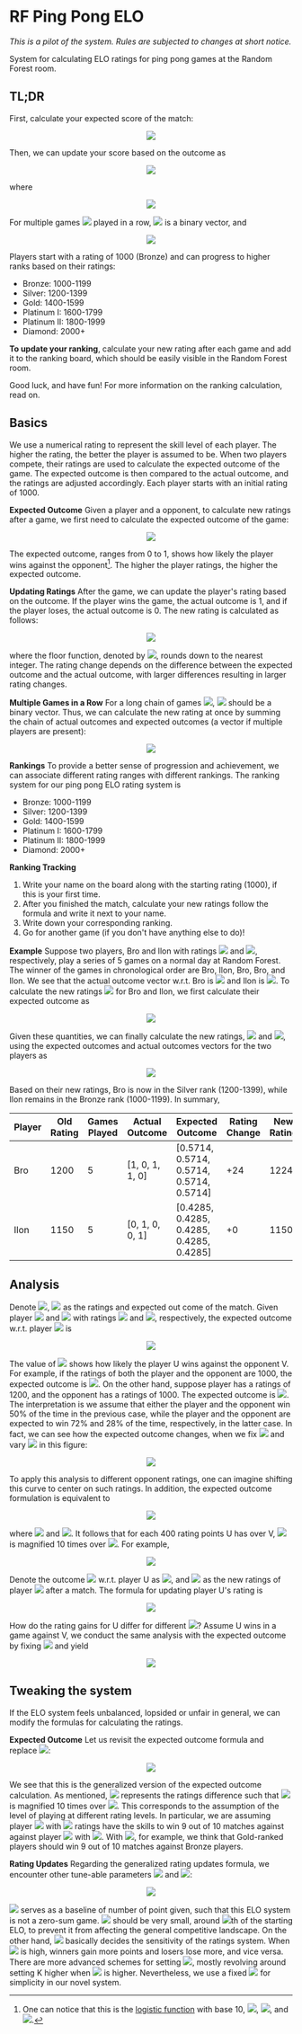 #  RF Ping Pong ELO
  
  
*This is a pilot of the system. Rules are subjected to changes at short notice.*
  
System for calculating ELO ratings for ping pong games at the Random Forest room.
  
##  TL;DR
  
  
First, calculate your expected score of the match:
  
<p align="center"><img src="https://latex.codecogs.com/gif.latex?&#x5C;text{expected&#x5C;_outcome}%20=%20&#x5C;frac{1}{1%20+%2010^{(&#x5C;text{opponent&#x5C;_rating}%20-%20&#x5C;text{your&#x5C;_rating})%20&#x2F;%20400}}"/></p>  
  
  
Then, we can update your score based on the outcome as
<p align="center"><img src="https://latex.codecogs.com/gif.latex?&#x5C;text{new&#x5C;_rating}%20&#x5C;&#x5C;=%20&#x5C;lfloor&#x5C;text{old&#x5C;_rating}%20+%205%20&#x5C;times%20&#x5C;text{actual&#x5C;_outcome}%20+%2064%20&#x5C;times%20(&#x5C;text{actual&#x5C;_outcome}%20-%20&#x5C;text{expected&#x5C;_outcome})&#x5C;rfloor,"/></p>  
  
  
where
  
<p align="center"><img src="https://latex.codecogs.com/gif.latex?&#x5C;text{actual&#x5C;_score}%20=%20&#x5C;begin{cases}%20%201%20&amp;%20&#x5C;text{if%20you%20win,}%20&#x5C;&#x5C;%20%200%20&amp;%20&#x5C;text{if%20you%20lose.}&#x5C;end{cases}"/></p>  
  
  
For multiple games <img src="https://latex.codecogs.com/gif.latex?i"/> played in a row, <img src="https://latex.codecogs.com/gif.latex?&#x5C;text{actual&#x5C;_outcome}"/> is a binary vector, and
  
<p align="center"><img src="https://latex.codecogs.com/gif.latex?&#x5C;text{new&#x5C;_rating}%20=%20&#x5C;lfloor&#x5C;text{old&#x5C;_rating}%20+%20&#x5C;sum_i%205&#x5C;times%20&#x5C;text{actual&#x5C;_outcome}_i%20&#x5C;&#x5C;+%2064%20&#x5C;times%20(&#x5C;sum_i&#x5C;text{actual&#x5C;_outcome}_i%20-%20&#x5C;sum_i&#x5C;text{expected&#x5C;_outcome}_i)&#x5C;rfloor,"/></p>  
  
  
Players start with a rating of 1000 (Bronze) and can progress to higher ranks based on their ratings:
  
- Bronze: 1000-1199
- Silver: 1200-1399
- Gold: 1400-1599
- Platinum I: 1600-1799
- Platinum II: 1800-1999
- Diamond: 2000+
  
**To update your ranking**, calculate your new rating after each game and add it to the ranking board, which should be easily visible in the Random Forest room.
  
Good luck, and have fun! For more information on the ranking calculation, read on.
  
##  Basics
  
  
We use a numerical rating to represent the skill level of each player. The higher the rating, the better the player is assumed to be. When two players compete, their ratings are used to calculate the expected outcome of the game. The expected outcome is then compared to the actual outcome, and the ratings are adjusted accordingly. Each player starts with an initial rating of 1000.
  
**Expected Outcome**
Given a player and a opponent, to calculate new ratings after a game, we first need to calculate the expected outcome of the game:
  
<p align="center"><img src="https://latex.codecogs.com/gif.latex?&#x5C;text{expected&#x5C;_outcome}%20=%20&#x5C;frac{1}{1%20+%2010^{(&#x5C;text{opponent&#x5C;_rating}%20-%20&#x5C;text{player&#x5C;_rating})%20&#x2F;%20400}}"/></p>  
  
  
The expected outcome, ranges from 0 to 1, shows how likely the player wins against the opponent[^1]. The higher the player ratings, the higher the expected outcome.
  
**Updating Ratings**
After the game, we can update the player's rating based on the outcome. If the player wins the game, the actual outcome is 1, and if the player loses, the actual outcome is 0. The new rating is calculated as follows:
  
<p align="center"><img src="https://latex.codecogs.com/gif.latex?&#x5C;text{new&#x5C;_rating}%20&#x5C;&#x5C;=%20&#x5C;lfloor&#x5C;text{old&#x5C;_rating}%20+%205%20&#x5C;times%20&#x5C;text{actual&#x5C;_outcome}%20%20+%2064%20&#x5C;times%20(&#x5C;text{actual&#x5C;_outcome}%20-%20&#x5C;text{expected&#x5C;_outcome})&#x5C;rfloor,"/></p>  
  
  
where the floor function, denoted by <img src="https://latex.codecogs.com/gif.latex?&#x5C;lfloor%20x%20&#x5C;rfloor"/>, rounds down to the nearest integer. The rating change depends on the difference between the expected outcome and the actual outcome, with larger differences resulting in larger rating changes.
  
**Multiple Games in a Row**
For a long chain of games <img src="https://latex.codecogs.com/gif.latex?i"/>, <img src="https://latex.codecogs.com/gif.latex?&#x5C;text{actual&#x5C;_outcome}"/> should be a binary vector. Thus, we can calculate the new rating at once by summing the chain of actual outcomes and expected outcomes (a vector if multiple players are present):
  
<p align="center"><img src="https://latex.codecogs.com/gif.latex?&#x5C;text{new&#x5C;_rating}%20=%20&#x5C;lfloor&#x5C;text{old&#x5C;_rating}%20+%20&#x5C;sum_i%205&#x5C;times%20&#x5C;text{actual&#x5C;_outcome}_i%20&#x5C;&#x5C;+%2064%20&#x5C;times%20(&#x5C;sum_i&#x5C;text{actual&#x5C;_outcome}_i%20-%20&#x5C;sum_i&#x5C;text{expected&#x5C;_outcome}_i)&#x5C;rfloor,"/></p>  
  
  
**Rankings**
To provide a better sense of progression and achievement, we can associate different rating ranges with different rankings. The ranking system for our ping pong ELO rating system is
  
- Bronze: 1000-1199
- Silver: 1200-1399
- Gold: 1400-1599
- Platinum I: 1600-1799
- Platinum II: 1800-1999
- Diamond: 2000+
  
**Ranking Tracking**
  
1. Write your name on the board along with the starting rating (1000), if this is your first time.
2. After you finished the match, calculate your new ratings follow the formula and write it next to your name.
3. Write down your corresponding ranking.
4. Go for another game (if you don't have anything else to do)!
  
**Example**
Suppose two players, Bro and Ilon with ratings <img src="https://latex.codecogs.com/gif.latex?1200"/> and <img src="https://latex.codecogs.com/gif.latex?1150"/>, respectively, play a series of 5 games on a normal day at Random Forest. The winner of the games in chronological order are Bro, Ilon, Bro, Bro, and Ilon. We see that the actual outcome vector w.r.t. Bro is <img src="https://latex.codecogs.com/gif.latex?O_{&#x5C;text{Bro}}%20=%20[1,0,1,1,0]"/> and Ilon is <img src="https://latex.codecogs.com/gif.latex?O_{&#x5C;text{Ilon}}%20=%20[0,1,0,0,1]"/>. To calculate the new ratings <img src="https://latex.codecogs.com/gif.latex?R&#x27;_{&#x5C;text{Bro}},%20R&#x27;_{&#x5C;text{Ilon}}"/> for Bro and Ilon, we first calculate their expected outcome as
  
<p align="center"><img src="https://latex.codecogs.com/gif.latex?E_{&#x5C;text{Bro}}%20=%20&#x5C;frac{1}{1%20+%2010^{(1150%20-%201200)&#x2F;400}}%20&#x5C;approx%200.5714,%20&#x5C;&#x5C;E_{&#x5C;text{Ilon}}%20=%20&#x5C;frac{1}{1%20+%2010^{(1200%20-%201150)&#x2F;400}}%20&#x5C;approx%200.4285."/></p>  
  
  
  
Given these quantities, we can finally calculate the new ratings, <img src="https://latex.codecogs.com/gif.latex?R&#x27;_{&#x5C;text{Bro}}"/> and <img src="https://latex.codecogs.com/gif.latex?R&#x27;_{&#x5C;text{Ilon}}"/>, using the expected outcomes and actual outcomes vectors for the two players as
  
<p align="center"><img src="https://latex.codecogs.com/gif.latex?R&#x27;_{&#x5C;text{Bro}}%20=%201200%20+%205%20&#x5C;times%20(1%20+%200%20+%201%20+%201%20+%200)%20&#x5C;&#x5C;%20+%2064&#x5C;times%20&#x5C;left((1%20+%200%20+%201%20+%201%20+%200)%20-%205&#x5C;times%200.5714%20&#x5C;right)%20=%201224,&#x5C;&#x5C;R&#x27;_{&#x5C;text{Bro}}%20=%201150%20+%205%20&#x5C;times%20(0%20+%201%20+%200%20+%200%20+%201)%20&#x5C;&#x5C;%20+%2064&#x5C;times%20&#x5C;left((0%20+%201%20+%200%20+%200%20+%201)%20-%205&#x5C;times%200.4285%20&#x5C;right)%20=%20%201150."/></p>  
  
  
Based on their new ratings, Bro is now in the Silver rank (1200-1399), while Ilon remains in the Bronze rank (1000-1199). In summary,
  
| Player | Old Rating | Games Played | Actual Outcome  | Expected Outcome               | Rating Change | New Rating |
|--------|------------|--------------|-----------------|--------------------------------|---------------|------------|
| Bro    | 1200       | 5            | [1, 0, 1, 1, 0] | [0.5714, 0.5714, 0.5714, 0.5714, 0.5714] | +24           | 1224       |
| Ilon   | 1150       | 5            | [0, 1, 0, 0, 1] | [0.4285, 0.4285, 0.4285, 0.4285, 0.4285] | +0           | 1150       |
  
##  Analysis
  
  
Denote <img src="https://latex.codecogs.com/gif.latex?R"/>, <img src="https://latex.codecogs.com/gif.latex?E"/> as the ratings and expected out come of the match. Given player <img src="https://latex.codecogs.com/gif.latex?U"/> and <img src="https://latex.codecogs.com/gif.latex?V"/> with ratings <img src="https://latex.codecogs.com/gif.latex?R_U"/> and <img src="https://latex.codecogs.com/gif.latex?R_V"/>, respectively, the expected outcome w.r.t. player <img src="https://latex.codecogs.com/gif.latex?U"/> is
<p align="center"><img src="https://latex.codecogs.com/gif.latex?E_U%20=%20&#x5C;frac{1}{1%20+%2010^{(R_V%20-%20R_U)&#x2F;400}}."/></p>  
  
  
The value of <img src="https://latex.codecogs.com/gif.latex?E_U%20&#x5C;in%20(0,1)"/> shows how likely the player U wins against the opponent V. For example, if the ratings of both the player and the opponent are 1000, the expected outcome is <img src="https://latex.codecogs.com/gif.latex?0.5"/>. On the other hand, suppose player has a ratings of 1200, and the opponent has a ratings of 1000. The expected outcome is <img src="https://latex.codecogs.com/gif.latex?&#x5C;approx%200.72"/>. The interpretation is we assume that either the player and the opponent win 50% of the time in the previous case, while the player and the opponent are expected to win 72% and 28% of the time, respectively, in the latter case. In fact, we can see how the expected outcome changes, when we fix <img src="https://latex.codecogs.com/gif.latex?&#x5C;R_V%20=%201000"/> and vary <img src="https://latex.codecogs.com/gif.latex?R_U"/> in this figure:
  
<p align="center">
  <img src="assets/elo.png" />
</p>
  
To apply this analysis to different opponent ratings, one can imagine shifting this curve to center on such ratings. In addition, the expected outcome formulation is equivalent to
  
<p align="center"><img src="https://latex.codecogs.com/gif.latex?E_U%20=%20&#x5C;frac{Q_U}{Q_U%20+%20Q_V}"/></p>  
  
  
where <img src="https://latex.codecogs.com/gif.latex?Q_U%20=%2010^{R_U&#x2F;400}"/> and <img src="https://latex.codecogs.com/gif.latex?Q_V%20=%2010^{R_V&#x2F;400}"/>. It follows that for each 400 rating points U has over V, <img src="https://latex.codecogs.com/gif.latex?E_U"/> is magnified 10 times over <img src="https://latex.codecogs.com/gif.latex?E_V"/>. For example,
  
<p align="center"><img src="https://latex.codecogs.com/gif.latex?&#x5C;begin{align*}&amp;R_V%20=%201000,%20R_U%20=%201400%20&#x5C;Rightarrow%20E_U%20=%2010%20&#x5C;times%20E_V%20&#x5C;approx%200.91,%20&#x5C;&#x5C;&amp;R_V%20=%201000,%20R_U%20=%201800%20&#x5C;Rightarrow%20E_U%20=%2010^2%20&#x5C;times%20E_V%20&#x5C;approx%200.99.%20&#x5C;&#x5C;&#x5C;end{align*}"/></p>  
  
  
Denote the outcome <img src="https://latex.codecogs.com/gif.latex?O"/> w.r.t. player U as <img src="https://latex.codecogs.com/gif.latex?O_U"/>, and <img src="https://latex.codecogs.com/gif.latex?R&#x27;_A"/> as the new ratings of player <img src="https://latex.codecogs.com/gif.latex?U"/> after a match. The formula for updating player U's rating is
  
<p align="center"><img src="https://latex.codecogs.com/gif.latex?R&#x27;_U%20=%20R_U%20+%205O_U%20+%2064(O_U%20-%20E_U)"/></p>  
  
  
How do the rating gains for U differ for different <img src="https://latex.codecogs.com/gif.latex?R_U"/>? Assume U wins in a game against V, we conduct the same analysis with the expected outcome by fixing <img src="https://latex.codecogs.com/gif.latex?R_V=1000"/> and yield
  
<p align="center">
  <img src="assets/rating_gain.png" />
</p>
  
##  Tweaking the system
  
  
If the ELO system feels unbalanced, lopsided or unfair in general, we can modify the formulas for calculating the ratings.
  
**Expected Outcome**
Let us revisit the expected outcome formula and replace <img src="https://latex.codecogs.com/gif.latex?S=400"/>:
  
<p align="center"><img src="https://latex.codecogs.com/gif.latex?E_U%20=%20&#x5C;frac{1}{1%20+%2010^{(R_V%20-%20R_U)&#x2F;S}}."/></p>  
  
  
We see that this is the generalized version of the expected outcome calculation. As mentioned, <img src="https://latex.codecogs.com/gif.latex?S"/> represents the ratings difference such that <img src="https://latex.codecogs.com/gif.latex?E_U"/> is magnified 10 times over <img src="https://latex.codecogs.com/gif.latex?E_V"/>. This corresponds to the assumption of the level of playing at different rating levels. In particular, we are assuming player <img src="https://latex.codecogs.com/gif.latex?U"/> with <img src="https://latex.codecogs.com/gif.latex?R_U"/> ratings have the skills to win 9 out of 10 matches against against player <img src="https://latex.codecogs.com/gif.latex?V"/> with <img src="https://latex.codecogs.com/gif.latex?R_U%20-%20S"/>. With <img src="https://latex.codecogs.com/gif.latex?S=500"/>, for example, we think that Gold-ranked players should win 9 out of 10 matches against Bronze players.
  
**Rating Updates**
Regarding the generalized rating updates formula, we encounter other tune-able parameters <img src="https://latex.codecogs.com/gif.latex?K"/> and <img src="https://latex.codecogs.com/gif.latex?B"/>:
  
<p align="center"><img src="https://latex.codecogs.com/gif.latex?R&#x27;_U%20=%20R_U%20+%20B%20&#x5C;cdot%20O_U%20+%20K(O_U%20-%20E_U)"/></p>  
  
<img src="https://latex.codecogs.com/gif.latex?B"/> serves as a baseline of number of point given, such that this ELO system is not a zero-sum game. <img src="https://latex.codecogs.com/gif.latex?B"/> should be very small, around <img src="https://latex.codecogs.com/gif.latex?1&#x2F;20"/>th of the starting ELO, to prevent it from affecting the general competitive landscape. On the other hand, <img src="https://latex.codecogs.com/gif.latex?K"/> basically decides the sensitivity of the ratings system. When <img src="https://latex.codecogs.com/gif.latex?K"/> is high, winners gain more points and losers lose more, and vice versa. There are more advanced schemes for setting <img src="https://latex.codecogs.com/gif.latex?K"/>, mostly revolving around setting K higher when <img src="https://latex.codecogs.com/gif.latex?R_U"/> is higher. Nevertheless, we use a fixed <img src="https://latex.codecogs.com/gif.latex?K"/> for simplicity in our novel system.
  
[^1]: One can notice that this is the [logistic function](https://en.wikipedia.org/wiki/Logistic_function ) with base 10, <img src="https://latex.codecogs.com/gif.latex?L=1"/>, <img src="https://latex.codecogs.com/gif.latex?k=1&#x2F;400"/>, and <img src="https://latex.codecogs.com/gif.latex?x_0%20=%20&#x5C;text{opponent&#x5C;_rating}"/>.
  